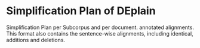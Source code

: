 # Simplification Plan of DEplain

Simplification Plan per Subcorpus and per document. annotated alignments.
This format also contains the sentence-wise alignments, including identical, additions and deletions.
